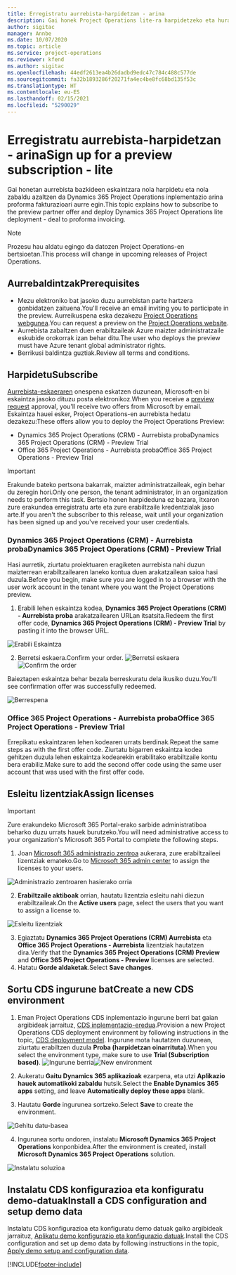 ```yaml
---
title: Erregistratu aurrebista-harpidetzan - arina
description: Gai honek Project Operations lite-ra harpidetzeko eta hura inplementatzeko moduari buruzko informazioa eskaintzen du. Aurre egin fakturazio proformari.
author: sigitac
manager: Annbe
ms.date: 10/07/2020
ms.topic: article
ms.service: project-operations
ms.reviewer: kfend
ms.author: sigitac
ms.openlocfilehash: 44edf2613ea4b26dadbd9edc47c784c488c577de
ms.sourcegitcommit: fa32b1893286f20271fa4ec4be8fc68bd135f53c
ms.translationtype: HT
ms.contentlocale: eu-ES
ms.lasthandoff: 02/15/2021
ms.locfileid: "5290029"
---
```

# <a name="sign-up-for-a-preview-subscription---lite"></a><span data-ttu-id="2007a-103">Erregistratu aurrebista-harpidetzan - arina</span><span class="sxs-lookup"><span data-stu-id="2007a-103">Sign up for a preview subscription - lite</span></span> 

<span data-ttu-id="2007a-104">Gai honetan aurrebista bazkideen eskaintzara nola harpidetu eta nola zabaldu azaltzen da Dynamics 365 Project Operations inplementazio arina proforma fakturazioari aurre egin.</span><span class="sxs-lookup"><span data-stu-id="2007a-104">This topic explains how to subscribe to the preview partner offer and deploy Dynamics 365 Project Operations lite deployment - deal to proforma invoicing.</span></span>

> [!NOTE]
> <span data-ttu-id="2007a-105">Prozesu hau aldatu egingo da datozen Project Operations-en bertsioetan.</span><span class="sxs-lookup"><span data-stu-id="2007a-105">This process will change in upcoming releases of Project Operations.</span></span>

## <a name="prerequisites"></a><span data-ttu-id="2007a-106">Aurrebaldintzak</span><span class="sxs-lookup"><span data-stu-id="2007a-106">Prerequisites</span></span>

- <span data-ttu-id="2007a-107">Mezu elektroniko bat jasoko duzu aurrebistan parte hartzera gonbidatzen zaituena.</span><span class="sxs-lookup"><span data-stu-id="2007a-107">You'll receive an email inviting you to participate in the preview.</span></span> <span data-ttu-id="2007a-108">Aurreikuspena eska dezakezu [Project Operations webgunea](https://dynamics.microsoft.com/en-us/project-operations/overview/).</span><span class="sxs-lookup"><span data-stu-id="2007a-108">You can request a preview on the [Project Operations website](https://dynamics.microsoft.com/en-us/project-operations/overview/).</span></span>
- <span data-ttu-id="2007a-109">Aurrebista zabaltzen duen erabiltzaileak Azure maizter administratzaile eskubide orokorrak izan behar ditu.</span><span class="sxs-lookup"><span data-stu-id="2007a-109">The user who deploys the preview must have Azure tenant global administrator rights.</span></span>
- <span data-ttu-id="2007a-110">Berrikusi baldintza guztiak.</span><span class="sxs-lookup"><span data-stu-id="2007a-110">Review all terms and conditions.</span></span>

## <a name="subscribe"></a><span data-ttu-id="2007a-111">Harpidetu</span><span class="sxs-lookup"><span data-stu-id="2007a-111">Subscribe</span></span>

<span data-ttu-id="2007a-112">[Aurrebista-eskaeraren](https://forms.office.com/FormsPro/Pages/ResponsePage.aspx?id=v4j5cvGGr0GRqy180BHbR56j8lZs0FdAvwT75_WNFyxUMkRDV1NYQU5TNjE2VjhKOVBUNVg2R0s1NC4u) onespena eskatzen duzunean, Microsoft-en bi eskaintza jasoko dituzu posta elektronikoz.</span><span class="sxs-lookup"><span data-stu-id="2007a-112">When you receive a [preview request](https://forms.office.com/FormsPro/Pages/ResponsePage.aspx?id=v4j5cvGGr0GRqy180BHbR56j8lZs0FdAvwT75_WNFyxUMkRDV1NYQU5TNjE2VjhKOVBUNVg2R0s1NC4u) approval, you'll receive two offers from Microsoft by email.</span></span> <span data-ttu-id="2007a-113">Eskaintza hauei esker, Project Operations-en aurrebista hedatu dezakezu:</span><span class="sxs-lookup"><span data-stu-id="2007a-113">These offers allow you to deploy the Project Operations Preview:</span></span>

- <span data-ttu-id="2007a-114">Dynamics 365 Project Operations (CRM) - Aurrebista proba</span><span class="sxs-lookup"><span data-stu-id="2007a-114">Dynamics 365 Project Operations (CRM) - Preview Trial</span></span>
- <span data-ttu-id="2007a-115">Office 365 Project Operations - Aurrebista proba</span><span class="sxs-lookup"><span data-stu-id="2007a-115">Office 365 Project Operations - Preview Trial</span></span>

> [!IMPORTANT]
> <span data-ttu-id="2007a-116">Erakunde bateko pertsona bakarrak, maizter administratzaileak, egin behar du zeregin hori.</span><span class="sxs-lookup"><span data-stu-id="2007a-116">Only one person, the tenant administrator, in an organization needs to perform this task.</span></span> <span data-ttu-id="2007a-117">Bertsio honen harpideduna ez bazara, itxaron zure erakundea erregistratu arte eta zure erabiltzaile kredentzialak jaso arte.</span><span class="sxs-lookup"><span data-stu-id="2007a-117">If you aren't the subscriber to this release, wait until your organization has been signed up and you've received your user credentials.</span></span>

### <a name="dynamics-365-project-operations-crm---preview-trial"></a><span data-ttu-id="2007a-118">Dynamics 365 Project Operations (CRM) - Aurrebista proba</span><span class="sxs-lookup"><span data-stu-id="2007a-118">Dynamics 365 Project Operations (CRM) - Preview Trial</span></span> 

<span data-ttu-id="2007a-119">Hasi aurretik, ziurtatu proiektuaren eragiketen aurrebista nahi duzun maizterrean erabiltzailearen laneko kontua duen arakatzailean saioa hasi duzula.</span><span class="sxs-lookup"><span data-stu-id="2007a-119">Before you begin, make sure you are logged in to a browser with the user work account in the tenant where you want the Project Operations preview.</span></span>

1. <span data-ttu-id="2007a-120">Erabili lehen eskaintza kodea, **Dynamics 365 Project Operations (CRM) - Aurrebista proba** arakatzailearen URLan itsatsita.</span><span class="sxs-lookup"><span data-stu-id="2007a-120">Redeem the first offer code, **Dynamics 365 Project Operations (CRM) - Preview Trial** by pasting it into the browser URL.</span></span>

![Erabili Eskaintza](./media/16RedeemFirstOfferNew.png)

2. <span data-ttu-id="2007a-122">Berretsi eskaera.</span><span class="sxs-lookup"><span data-stu-id="2007a-122">Confirm your order.</span></span>
<span data-ttu-id="2007a-123">![Berretsi eskaera](./media/17ConfirmOrderNew.png)</span><span class="sxs-lookup"><span data-stu-id="2007a-123">![Confirm the order](./media/17ConfirmOrderNew.png)</span></span>

<span data-ttu-id="2007a-124">Baieztapen eskaintza behar bezala berreskuratu dela ikusiko duzu.</span><span class="sxs-lookup"><span data-stu-id="2007a-124">You'll see confirmation offer was successfully redeemed.</span></span>

![Berrespena](./media/18OrderConfirmationNew.png)

### <a name="office-365-project-operations---preview-trial"></a><span data-ttu-id="2007a-126">Office 365 Project Operations - Aurrebista proba</span><span class="sxs-lookup"><span data-stu-id="2007a-126">Office 365 Project Operations - Preview Trial</span></span>

<span data-ttu-id="2007a-127">Errepikatu eskaintzaren lehen kodearen urrats berdinak.</span><span class="sxs-lookup"><span data-stu-id="2007a-127">Repeat the same steps as with the first offer code.</span></span> <span data-ttu-id="2007a-128">Ziurtatu bigarren eskaintza kodea gehitzen duzula lehen eskaintza kodearekin erabilitako erabiltzaile kontu bera erabiliz.</span><span class="sxs-lookup"><span data-stu-id="2007a-128">Make sure to add the second offer code using the same user account that was used with the first offer code.</span></span>

## <a name="assign-licenses"></a><span data-ttu-id="2007a-129">Esleitu lizentziak</span><span class="sxs-lookup"><span data-stu-id="2007a-129">Assign licenses</span></span>

> [!IMPORTANT]
> <span data-ttu-id="2007a-130">Zure erakundeko Microsoft 365 Portal-erako sarbide administratiboa beharko duzu urrats hauek burutzeko.</span><span class="sxs-lookup"><span data-stu-id="2007a-130">You will need administrative access to your organization's Microsoft 365 Portal to complete the following steps.</span></span>


1. <span data-ttu-id="2007a-131">Joan [Microsoft 365 administrazio zentroa](https://portal.office.com/) aukerara, zure erabiltzaileei lizentziak emateko.</span><span class="sxs-lookup"><span data-stu-id="2007a-131">Go to [Microsoft 365 admin center](https://portal.office.com/) to assign the licenses to your users.</span></span>

![Administrazio zentroaren hasierako orria](./media/14AdminPortal.png)

2. <span data-ttu-id="2007a-133">**Erabiltzaile aktiboak** orrian, hautatu lizentzia esleitu nahi diezun erabiltzaileak.</span><span class="sxs-lookup"><span data-stu-id="2007a-133">On the **Active users** page, select the users that you want to assign a license to.</span></span>

![Esleitu lizentziak](./media/15AssignLicenses.png)

3. <span data-ttu-id="2007a-135">Egiaztatu **Dynamics 365 Project Operations (CRM) Aurrebista** eta **Office 365 Project Operations - Aurrebista** lizentziak hautatzen dira.</span><span class="sxs-lookup"><span data-stu-id="2007a-135">Verify that the **Dynamics 365 Project Operations (CRM) Preview** and **Office 365 Project Operations - Preview** licenses are selected.</span></span> 
4. <span data-ttu-id="2007a-136">Hatatu **Gorde aldaketak**.</span><span class="sxs-lookup"><span data-stu-id="2007a-136">Select **Save changes**.</span></span>

## <a name="create-a-new-cds-environment"></a><span data-ttu-id="2007a-137">Sortu CDS ingurune bat</span><span class="sxs-lookup"><span data-stu-id="2007a-137">Create a new CDS environment</span></span>

1. <span data-ttu-id="2007a-138">Eman Project Operations CDS inplementazio ingurune berri bat gaian argibideak jarraituz, [CDS inplementazio-eredua](lite-deployment.md).</span><span class="sxs-lookup"><span data-stu-id="2007a-138">Provision a new Project Operations CDS deployment environment by following instructions in the topic, [CDS deployment model](lite-deployment.md).</span></span> <span data-ttu-id="2007a-139">Ingurune mota hautatzen duzunean, ziurtatu erabiltzen duzula **Proba (harpidetzan oinarrituta)**.</span><span class="sxs-lookup"><span data-stu-id="2007a-139">When you select the environment type, make sure to use **Trial (Subscription based)**.</span></span>
<span data-ttu-id="2007a-140">![Ingurune berria](./media/19CreateEnvironment.png)</span><span class="sxs-lookup"><span data-stu-id="2007a-140">![New environment](./media/19CreateEnvironment.png)</span></span>

2. <span data-ttu-id="2007a-141">Aukeratu **Gaitu Dynamics 365 aplikazioak** ezarpena, eta utzi **Aplikazio hauek automatikoki zabaldu** hutsik.</span><span class="sxs-lookup"><span data-stu-id="2007a-141">Select the **Enable Dynamics 365 apps** setting, and leave **Automatically deploy these apps** blank.</span></span>  
3. <span data-ttu-id="2007a-142">Hautatu **Gorde** ingurunea sortzeko.</span><span class="sxs-lookup"><span data-stu-id="2007a-142">Select **Save** to create the environment.</span></span>

![Gehitu datu-basea](./media/20CreateEnvironment1.png)

4. <span data-ttu-id="2007a-144">Ingurunea sortu ondoren, instalatu **Microsoft Dynamics 365 Project Operations** konponbidea.</span><span class="sxs-lookup"><span data-stu-id="2007a-144">After the environment is created, install **Microsoft Dynamics 365 Project Operations** solution.</span></span> 

![Instalatu soluzioa](./media/21InstallSolution.png)

## <a name="install-a-cds-configuration-and-setup-demo-data"></a><span data-ttu-id="2007a-146">Instalatu CDS konfigurazioa eta konfiguratu demo-datuak</span><span class="sxs-lookup"><span data-stu-id="2007a-146">Install a CDS configuration and setup demo data</span></span>

<span data-ttu-id="2007a-147">Instalatu CDS konfigurazioa eta konfiguratu demo datuak gaiko argibideak jarraituz, [Aplikatu demo konfigurazio eta konfigurazio datuak](lite-apply-demo-setup-config-data.md).</span><span class="sxs-lookup"><span data-stu-id="2007a-147">Install the CDS configuration and set up demo data by following instructions in the topic, [Apply demo setup and configuration data](lite-apply-demo-setup-config-data.md).</span></span>


[!INCLUDE[footer-include](../includes/footer-banner.md)]